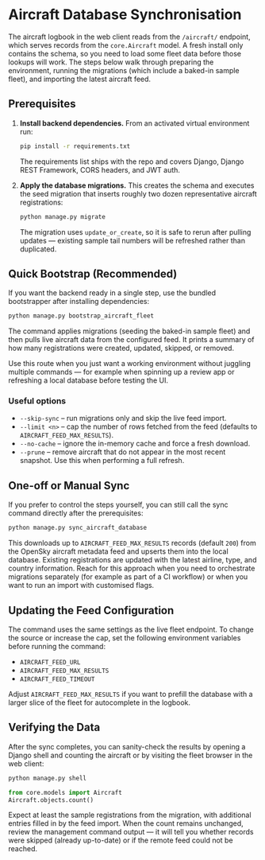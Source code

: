# Aircraft Database Synchronisation

The aircraft logbook in the web client reads from the `/aircraft/` endpoint, which serves records from the `core.Aircraft` model. A fresh install only contains the schema, so you need to load some fleet data before those lookups will work. The steps below walk through preparing the environment, running the migrations (which include a baked-in sample fleet), and importing the latest aircraft feed.

## Prerequisites

1. **Install backend dependencies.** From an activated virtual environment run:

   ```bash
   pip install -r requirements.txt
   ```

   The requirements list ships with the repo and covers Django, Django REST Framework, CORS headers, and JWT auth.

2. **Apply the database migrations.** This creates the schema and executes the seed migration that inserts roughly two dozen representative aircraft registrations:

   ```bash
   python manage.py migrate
   ```

   The migration uses `update_or_create`, so it is safe to rerun after pulling updates — existing sample tail numbers will be refreshed rather than duplicated.

## Quick Bootstrap (Recommended)

If you want the backend ready in a single step, use the bundled bootstrapper after installing dependencies:

```bash
python manage.py bootstrap_aircraft_fleet
```

The command applies migrations (seeding the baked-in sample fleet) and then pulls live aircraft data from the configured feed. It prints a summary of how many registrations were created, updated, skipped, or removed.

Use this route when you just want a working environment without juggling multiple commands — for example when spinning up a review app or refreshing a local database before testing the UI.

### Useful options

- `--skip-sync` – run migrations only and skip the live feed import.
- `--limit <n>` – cap the number of rows fetched from the feed (defaults to `AIRCRAFT_FEED_MAX_RESULTS`).
- `--no-cache` – ignore the in-memory cache and force a fresh download.
- `--prune` – remove aircraft that do not appear in the most recent snapshot. Use this when performing a full refresh.

## One-off or Manual Sync

If you prefer to control the steps yourself, you can still call the sync command directly after the prerequisites:

```bash
python manage.py sync_aircraft_database
```

This downloads up to `AIRCRAFT_FEED_MAX_RESULTS` records (default `200`) from the OpenSky aircraft metadata feed and upserts them into the local database. Existing registrations are updated with the latest airline, type, and country information. Reach for this approach when you need to orchestrate migrations separately (for example as part of a CI workflow) or when you want to run an import with customised flags.

## Updating the Feed Configuration

The command uses the same settings as the live fleet endpoint. To change the source or increase the cap, set the following environment variables before running the command:

- `AIRCRAFT_FEED_URL`
- `AIRCRAFT_FEED_MAX_RESULTS`
- `AIRCRAFT_FEED_TIMEOUT`

Adjust `AIRCRAFT_FEED_MAX_RESULTS` if you want to prefill the database with a larger slice of the fleet for autocomplete in the logbook.

## Verifying the Data

After the sync completes, you can sanity-check the results by opening a Django shell and counting the aircraft or by visiting the fleet browser in the web client:

```bash
python manage.py shell
```

```python
from core.models import Aircraft
Aircraft.objects.count()
```

Expect at least the sample registrations from the migration, with additional entries filled in by the feed import. When the count remains unchanged, review the management command output — it will tell you whether records were skipped (already up-to-date) or if the remote feed could not be reached.
